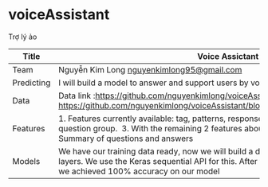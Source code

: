 # voiceAssistant
Trợ lý ảo

|Title       |Voice Assictant|
|-----------|---------------|
|Team       |Nguyễn Kim Long nguyenkimlong95@gmail.com|
|Predicting| I will build a model to answer and support users by voice|
|Data| Data link :https://github.com/nguyenkimlong/voiceAssistant/blob/master/intents.json , https://github.com/nguyenkimlong/voiceAssistant/blob/master/data/dialog_talk_agent.xlsx |
|Features| 1. Features currently available: tag, patterns, responses.  &nbsp;2. Regarding tag : Classify the question group. &nbsp;3. With the remaining 2 features about patterns and responses : Summary of questions and answers |
|Models| We have our training data ready, now we will build a deep neural network that has 3 layers. We use the Keras sequential API for this. After training the model for 200 epochs, we achieved 100% accuracy on our model |

          
